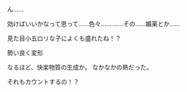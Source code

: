 ん……

効けばいいかなって思って……色々……
……その……媚薬とか……

見た目小五ロリな子によくも盛れたね！？

勢い良く変形

なるほど、快楽物質の生成か。
なかなかの熱だった。

それもカウントするの！？